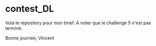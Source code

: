 # contest_DL

Voià le repository pour mon brief. À noter que le challenge 5 n'est pas terminé.

Bonne journée,
Vincent
